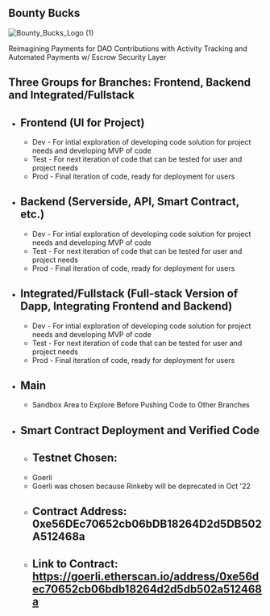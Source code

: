## Bounty Bucks


![Bounty_Bucks_Logo (1)](https://user-images.githubusercontent.com/100870737/182691725-9180e136-4956-456f-8738-9890e6bd2388.jpg)



Reimagining Payments for DAO Contributions with Activity Tracking and Automated Payments w/ Escrow Security Layer

## Three Groups for Branches: Frontend, Backend and Integrated/Fullstack
* ## Frontend (UI for Project)
  * Dev - For intial exploration of developing code solution for project needs and developing MVP of code
  * Test - For next iteration of code that can be tested for user and project needs
  * Prod - Final iteration of code, ready for deployment for users
  
 * ## Backend (Serverside, API, Smart Contract, etc.)
    * Dev - For intial exploration of developing code solution for project needs and developing MVP of code
    * Test - For next iteration of code that can be tested for user and project needs
    * Prod - Final iteration of code, ready for deployment for users
    
    
 * ## Integrated/Fullstack (Full-stack Version of Dapp, Integrating Frontend and Backend)
     * Dev - For intial exploration of developing code solution for project needs and developing MVP of code
     * Test - For next iteration of code that can be tested for user and project needs
     * Prod - Final iteration of code, ready for deployment for users
      
      
 *  ## Main
      * Sandbox Area to Explore Before Pushing Code to Other Branches


 *  ## Smart Contract Deployment and Verified Code
      * ## Testnet Chosen:
       *  Goerli
       * Goerli was chosen because Rinkeby will be deprecated in Oct '22
       * ## Contract Address: 0xe56DEc70652cb06bDB18264D2d5DB502A512468a
       * ## Link to Contract: https://goerli.etherscan.io/address/0xe56dec70652cb06bdb18264d2d5db502a512468a
